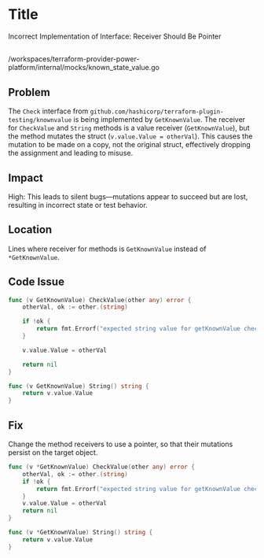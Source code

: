 # Title

Incorrect Implementation of Interface: Receiver Should Be Pointer

##

/workspaces/terraform-provider-power-platform/internal/mocks/known_state_value.go

## Problem

The `Check` interface from `github.com/hashicorp/terraform-plugin-testing/knownvalue` is being implemented by `GetKnownValue`. The receiver for `CheckValue` and `String` methods is a value receiver (`GetKnownValue`), but the method mutates the struct (`v.value.Value = otherVal`). This causes the mutation to be made on a copy, not the original struct, effectively dropping the assignment and leading to misuse.

## Impact

High: This leads to silent bugs—mutations appear to succeed but are lost, resulting in incorrect state or test behavior.

## Location

Lines where receiver for methods is `GetKnownValue` instead of `*GetKnownValue`.

## Code Issue

```go
func (v GetKnownValue) CheckValue(other any) error {
	otherVal, ok := other.(string)

	if !ok {
		return fmt.Errorf("expected string value for getKnownValue check, got: %T", other)
	}

	v.value.Value = otherVal

	return nil
}

func (v GetKnownValue) String() string {
	return v.value.Value
}
```

## Fix

Change the method receivers to use a pointer, so that their mutations persist on the target object.

```go
func (v *GetKnownValue) CheckValue(other any) error {
	otherVal, ok := other.(string)
	if !ok {
		return fmt.Errorf("expected string value for getKnownValue check, got: %T", other)
	}
	v.value.Value = otherVal
	return nil
}

func (v *GetKnownValue) String() string {
	return v.value.Value
}
```
